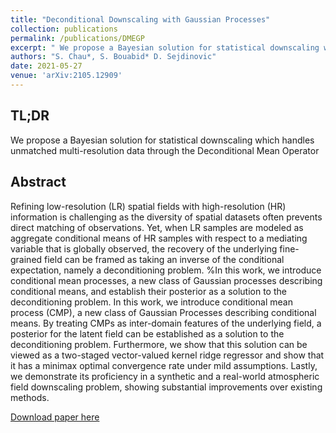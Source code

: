 ```yaml
---
title: "Deconditional Downscaling with Gaussian Processes"
collection: publications
permalink: /publications/DMEGP
excerpt: " We propose a Bayesian solution for statistical downscaling which handles unmatched multi-resolution data through the Deconditional Mean Operator"
authors: "S. Chau*, S. Bouabid* D. Sejdinovic"
date: 2021-05-27
venue: 'arXiv:2105.12909'
---
```


## TL;DR
We propose a Bayesian solution for statistical downscaling which handles unmatched multi-resolution data through the Deconditional Mean Operator 

## Abstract
Refining low-resolution (LR) spatial fields with high-resolution (HR) information is challenging as the diversity of spatial datasets often prevents direct matching of observations. Yet, when LR samples are modeled as aggregate conditional means of HR samples with respect to a mediating variable that is globally observed, the recovery of the underlying fine-grained field can be framed as taking an inverse of the conditional expectation, namely a deconditioning problem. %In this work, we introduce conditional mean processes, a new class of Gaussian processes describing conditional means, and establish their posterior as a solution to the deconditioning problem. In this work, we introduce conditional mean process (CMP), a new class of Gaussian Processes describing conditional means. By treating CMPs as inter-domain features of the underlying field, a posterior for the latent field can be established as a solution to the deconditioning problem. Furthermore, we show that this solution can be viewed as a two-staged vector-valued kernel ridge regressor and show that it has a minimax optimal convergence rate under mild assumptions. Lastly, we demonstrate its proficiency in a synthetic and a real-world atmospheric field downscaling problem, showing substantial improvements over existing methods.

[Download paper here](https://arxiv.org/abs/2105.12909)

